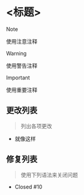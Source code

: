 # <标题>

> [!NOTE]
> 使用注意注释

> [!Warning]
> 使用警告注释

> [!IMPORTANT]  
> 使用重要注释

## 更改列表
> 列出各项更改
- 就像这样

## 修复列表
> 使用下列语法来关闭问题
- Closed #10 
